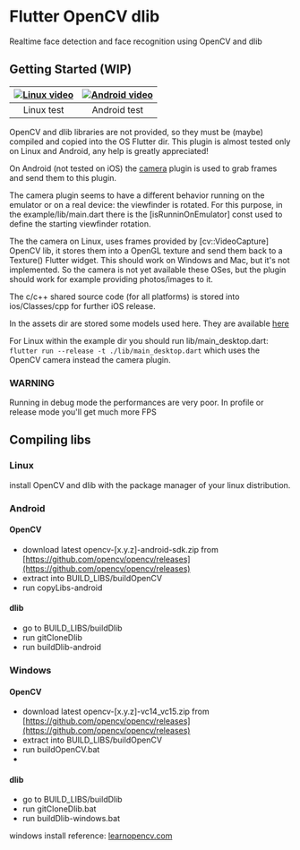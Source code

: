 # Flutter OpenCV dlib

Realtime face detection and face recognition using OpenCV and dlib

## Getting Started (WIP)

|[![Linux video](https://img.youtube.com/vi/lSMhvdDgARk/mqdefault.jpg)](https://youtu.be/lSMhvdDgARk)|[![Android video](https://img.youtube.com/vi/bsY_zsEMs7s/mqdefault.jpg)](https://youtu.be/bsY_zsEMs7s)|
|:--:|:--:|
| Linux test| Android test|

OpenCV and dlib libraries are not provided, so they must be (maybe) compiled and copied into the OS Flutter dir.
This plugin is almost tested only on Linux and Android, any help is greatly appreciated!

On Android (not tested on iOS) the [camera](https://pub.dev/packages/camera) plugin is used to grab frames and send them to this plugin.

The camera plugin seems to have a different behavior running on the emulator or on a real device: the
viewfinder is rotated. For this purpose, in the example/lib/main.dart there is the [isRunninOnEmulator] const used to define the starting viewfinder rotation.

The the camera on Linux, uses frames provided by [cv::VideoCapture] OpenCV lib, it stores them into a OpenGL texture and send them back to a Texture() Flutter widget.
This should work on Windows and Mac, but it's not implemented. So the camera is not yet available these OSes, but the plugin should work for example providing photos/images to it.

The c/c++ shared source code (for all platforms) is stored into ios/Classes/cpp for further iOS release.

In the assets dir are stored some models used here. They are available [here](https://github.com/davisking/dlib-models)

For Linux within the example dir you should run lib/main_desktop.dart: 
```flutter run --release -t ./lib/main_desktop.dart```
which uses the OpenCV camera instead the camera plugin.

### WARNING

Running in debug mode the performances are very poor. In profile or release mode you'll get much more FPS

## Compiling libs

### Linux
install OpenCV and dlib with the package manager of your linux distribution.

### Android
#### OpenCV
- download latest opencv-[x.y.z]-android-sdk.zip from [https://github.com/opencv/opencv/releases](https://github.com/opencv/opencv/releases)
- extract into BUILD_LIBS/buildOpenCV
- run copyLibs-android

#### dlib
- go to BUILD_LIBS/buildDlib
- run gitCloneDlib
- run buildDlib-android

### Windows
#### OpenCV
- download latest opencv-[x.y.z]-vc14_vc15.zip from [https://github.com/opencv/opencv/releases](https://github.com/opencv/opencv/releases)
- extract into BUILD_LIBS/buildOpenCV
- run buildOpenCV.bat
- 
#### dlib
- go to BUILD_LIBS/buildDlib
- run gitCloneDlib.bat
- run buildDlib-windows.bat


windows install reference: [learnopencv.com](https://learnopencv.com/install-dlib-on-windows/)
